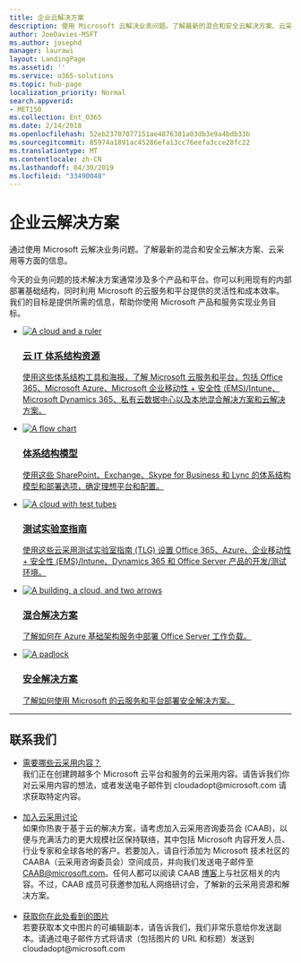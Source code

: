 ```yaml
---
title: 企业云解决方案
description: 使用 Microsoft 云解决业务问题。了解最新的混合和安全云解决方案、云采用等方面的信息。
author: JoeDavies-MSFT
ms.author: josephd
manager: laurawi
layout: LandingPage
ms.assetid: ''
ms.service: o365-solutions
ms.topic: hub-page
localization_priority: Normal
search.appverid:
- MET150
ms.collection: Ent_O365
ms.date: 2/14/2018
ms.openlocfilehash: 52eb23707077151ae4876381a03db3e9a4bdb33b
ms.sourcegitcommit: 85974a1891ac45286efa13cc76eefa3cce28fc22
ms.translationtype: MT
ms.contentlocale: zh-CN
ms.lasthandoff: 04/30/2019
ms.locfileid: "33490048"
---
```

<h1>企业云解决方案</h1>
<p>通过使用 Microsoft 云解决业务问题。了解最新的混合和安全云解决方案、云采用等方面的信息。</p>
<p>今天的业务问题的技术解决方案通常涉及多个产品和平台。你可以利用现有的内部部署基础结构，同时利用 Microsoft 的云服务和平台提供的灵活性和成本效率。我们的目标是提供所需的信息，帮助你使用 Microsoft 产品和服务实现业务目标。</p>
<ul class="cardsF panelContent">
    <li>
        <a href="/office365/enterprise/microsoft-cloud-it-architecture-resources">
        <div class="cardSize">
            <div class="cardPadding">
                <div class="card">
                    <div class="cardImageOuter">
                        <div class="cardImage">
                            <img src="https://docs.microsoft.com/en-us/office/media/icons/cloud-architecture2.svg" alt="A cloud and a ruler" />
                        </div>
                    </div>
                    <div class="cardText">
                        <h3>云 IT 体系结构资源</h3>
                <p>使用这些体系结构工具和海报，了解 Microsoft 云服务和平台，包括 Office 365、Microsoft Azure、Microsoft 企业移动性 + 安全性 (EMS)/Intune、Microsoft Dynamics 365、私有云数据中心以及本地混合解决方案和云解决方案。</p>
                    </div>
                </div>
            </div>
        </div>
        </a>
    </li> 
    <li>
        <a href="/office365/enterprise/architectural-models-for-sharepoint-exchange-skype-for-business-and-lync">
        <div class="cardSize">
            <div class="cardPadding">
                <div class="card">
                    <div class="cardImageOuter">
                        <div class="cardImage">
                            <img src="https://docs.microsoft.com/en-us/office/media/icons/process-flow.svg" alt="A flow chart" />
                        </div>
                    </div>
                    <div class="cardText">
                        <h3>体系结构模型</h3>
                <p>使用这些 SharePoint、Exchange、Skype for Business 和 Lync 的体系结构模型和部署选项，确定理想平台和配置。</p>
                    </div>
                </div>
            </div>
        </div>
        </a>
    </li>
    <li>
        <a href="/office365/enterprise/cloud-adoption-test-lab-guides-tlgs">
        <div class="cardSize">
            <div class="cardPadding">
                <div class="card">
                    <div class="cardImageOuter">
                        <div class="cardImage">
                            <img src="https://docs.microsoft.com/en-us/office/media/icons/cloud-devtest.svg" alt="A cloud with test tubes" />
                        </div>
                    </div>
                    <div class="cardText">
                        <h3>测试实验室指南</h3>
                <p>使用这些云采用测试实验室指南 (TLG) 设置 Office 365、Azure、企业移动性 + 安全性 (EMS)/Intune、Dynamics 365 和 Office Server 产品的开发/测试环境。</p>
                    </div>
                </div>
            </div>
        </div>
        </a>
    </li>
    <li>
        <a href="/office365/enterprise/hybrid-solutions">
        <div class="cardSize">
            <div class="cardPadding">
                <div class="card">
                    <div class="cardImageOuter">
                        <div class="cardImage">
                            <img src="https://docs.microsoft.com/en-us/office/media/icons/hybrid.svg" alt="A building, a cloud, and two arrows" />
                        </div>
                    </div>
                    <div class="cardText">
                        <h3>混合解决方案</h3>
                <p>了解如何在 Azure 基础架构服务中部署 Office Server 工作负载。</p>
                    </div>
                </div>
            </div>
        </div>
        </a>
    </li>
    <li>
        <a href="/office365/enterprise/security-solutions">
        <div class="cardSize">
            <div class="cardPadding">
                <div class="card">
                    <div class="cardImageOuter">
                        <div class="cardImage">
                            <img src="https://docs.microsoft.com/en-us/office/media/icons/lock-protected.svg" alt="A padlock" />
                        </div>
                    </div>
                    <div class="cardText">
                        <h3>安全解决方案</h3>
                <p>了解如何使用 Microsoft 的云服务和平台部署安全解决方案。</p>
                    </div>
                </div>
            </div>
        </div>
        </a>
    </li>
</ul>

---

<h2>联系我们</h2>
<ul>
    <li><a href="mailto:cloudadopt@microsoft.com?Subject=[Cloud%20Adoption%20Content%20Feedback]:%20">需要哪些云采用内容？</a><br>我们正在创建跨越多个 Microsoft 云平台和服务的云采用内容。请告诉我们你对云采用内容的想法，或者发送电子邮件到 cloudadopt@microsoft.com 请求获取特定内容。</li><br>
    <li><a href="https://aka.ms/caab">加入云采用讨论</a><br>如果你热衷于基于云的解决方案，请考虑加入云采用咨询委员会 (CAAB)，以便与充满活力的更大规模社区保持联络，其中包括 Microsoft 内容开发人员、行业专家和全球各地的客户。若要加入，请自行添加为 Microsoft 技术社区的 CAABA（云采用咨询委员会）空间成员，并向我们发送电子邮件至 <a href="mailto:caab@microsoft.com?Subject=I%20just%20joined%20the%20Cloud%20Adoption%20Advisory%20Board!">CAAB@microsoft.com</a>。任何人都可以阅读 CAAB <a href="https://blogs.technet.com/b/solutions_advisory_board/">博客</a>上与社区相关的内容。不过，CAAB 成员可获邀参加私人网络研讨会，了解新的云采用资源和解决方案。</li><br>
    <li><a href="mailto:cloudadopt@microsoft.com?subject=[Art%20Request]:%20">获取你在此处看到的图片</a><br>若要获取本文中图片的可编辑副本，请告诉我们，我们非常乐意给你发送副本。请通过电子邮件方式将请求（包括图片的 URL 和标题）发送到 cloudadopt@microsoft.com</li>
</ul>